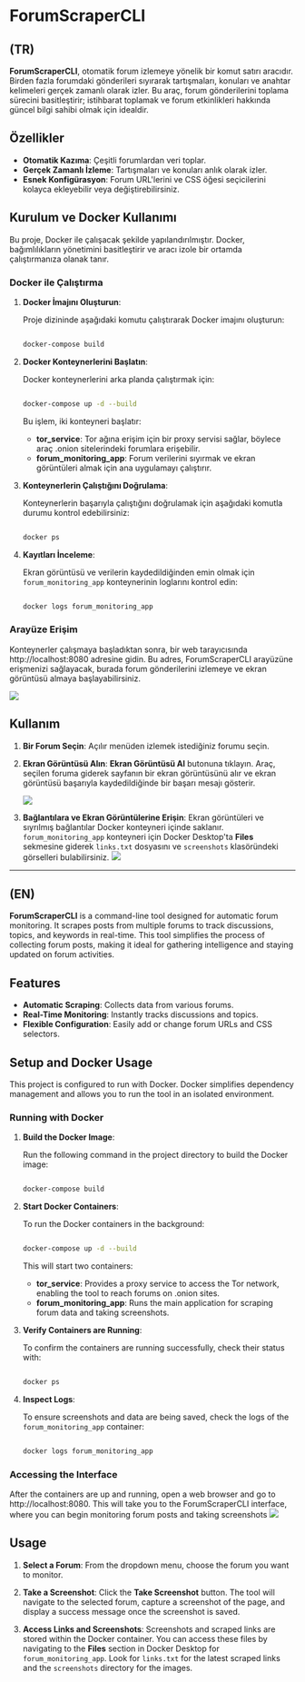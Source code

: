 

# ForumScraperCLI
## (TR)

**ForumScraperCLI**, otomatik forum izlemeye yönelik bir komut satırı aracıdır. Birden fazla forumdaki gönderileri sıyırarak tartışmaları, konuları ve anahtar kelimeleri gerçek zamanlı olarak izler. Bu araç, forum gönderilerini toplama sürecini basitleştirir; istihbarat toplamak ve forum etkinlikleri hakkında güncel bilgi sahibi olmak için idealdir.

## Özellikler

- **Otomatik Kazıma**: Çeşitli forumlardan veri toplar.
- **Gerçek Zamanlı İzleme**: Tartışmaları ve konuları anlık olarak izler.
- **Esnek Konfigürasyon**: Forum URL'lerini ve CSS öğesi seçicilerini kolayca ekleyebilir veya değiştirebilirsiniz.

## Kurulum ve Docker Kullanımı

Bu proje, Docker ile çalışacak şekilde yapılandırılmıştır. Docker, bağımlılıkların yönetimini basitleştirir ve aracı izole bir ortamda çalıştırmanıza olanak tanır.

### Docker ile Çalıştırma

1. **Docker İmajını Oluşturun**:
    
    Proje dizininde aşağıdaki komutu çalıştırarak Docker imajını oluşturun:
    
    ```bash
   
    docker-compose build
    
    ```
    
2. **Docker Konteynerlerini Başlatın**:
    
    Docker konteynerlerini arka planda çalıştırmak için:
    
    ```bash
    
    docker-compose up -d --build
    
    ```
    
    Bu işlem, iki konteyneri başlatır:
    
    - **tor_service**: Tor ağına erişim için bir proxy servisi sağlar, böylece araç .onion sitelerindeki forumlara erişebilir.
    - **forum_monitoring_app**: Forum verilerini sıyırmak ve ekran görüntüleri almak için ana uygulamayı çalıştırır.
3. **Konteynerlerin Çalıştığını Doğrulama**:
    
    Konteynerlerin başarıyla çalıştığını doğrulamak için aşağıdaki komutla durumu kontrol edebilirsiniz:
    
    ```bash
    
    docker ps
    
    ```
    
4. **Kayıtları İnceleme**:
    
    Ekran görüntüsü ve verilerin kaydedildiğinden emin olmak için `forum_monitoring_app` konteynerinin loglarını kontrol edin:
    
    ```bash
   
    docker logs forum_monitoring_app
    
    ```
    

### Arayüze Erişim

Konteynerler çalışmaya başladıktan sonra, bir web tarayıcısında http://localhost:8080 adresine gidin. Bu adres, ForumScraperCLI arayüzüne erişmenizi sağlayacak, burada forum gönderilerini izlemeye ve ekran görüntüsü almaya başlayabilirsiniz.

   <img src="menu.png" />

## Kullanım

1. **Bir Forum Seçin**: Açılır menüden izlemek istediğiniz forumu seçin.
2. **Ekran Görüntüsü Alın**: **Ekran Görüntüsü Al** butonuna tıklayın. Araç, seçilen foruma giderek sayfanın bir ekran görüntüsünü alır ve ekran görüntüsü başarıyla kaydedildiğinde bir başarı mesajı gösterir.
    
   <img src="save.png" />
    
3. **Bağlantılara ve Ekran Görüntülerine Erişin**: Ekran görüntüleri ve sıyrılmış bağlantılar Docker konteyneri içinde saklanır. `forum_monitoring_app` konteyneri için Docker Desktop'ta **Files** sekmesine giderek `links.txt` dosyasını ve `screenshots` klasöründeki görselleri bulabilirsiniz.
   <img src="docker.png" />

---

## (EN)

**ForumScraperCLI** is a command-line tool designed for automatic forum monitoring. It scrapes posts from multiple forums to track discussions, topics, and keywords in real-time. This tool simplifies the process of collecting forum posts, making it ideal for gathering intelligence and staying updated on forum activities.

## Features

- **Automatic Scraping**: Collects data from various forums.
- **Real-Time Monitoring**: Instantly tracks discussions and topics.
- **Flexible Configuration**: Easily add or change forum URLs and CSS selectors.

## Setup and Docker Usage

This project is configured to run with Docker. Docker simplifies dependency management and allows you to run the tool in an isolated environment.

### Running with Docker

1. **Build the Docker Image**:
    
    Run the following command in the project directory to build the Docker image:
    
    ```bash
   
    docker-compose build
    
    ```
    
2. **Start Docker Containers**:
    
    To run the Docker containers in the background:
    
    ```bash
    
    docker-compose up -d --build
    
    ```
    
    This will start two containers:
    
    - **tor_service**: Provides a proxy service to access the Tor network, enabling the tool to reach forums on .onion sites.
    - **forum_monitoring_app**: Runs the main application for scraping forum data and taking screenshots.
3. **Verify Containers are Running**:
    
    To confirm the containers are running successfully, check their status with:
    
    ```bash
   
    docker ps
    
    ```
    
4. **Inspect Logs**:
    
    To ensure screenshots and data are being saved, check the logs of the `forum_monitoring_app` container:
    
    ```bash
    
    docker logs forum_monitoring_app
    
    ```
    

### Accessing the Interface


After the containers are up and running, open a web browser and go to http://localhost:8080. This will take you to the ForumScraperCLI interface, where you can begin monitoring forum posts and taking screenshots
    <img src="eng-menu.png" />



## Usage

1. **Select a Forum**: From the dropdown menu, choose the forum you want to monitor.
2. **Take a Screenshot**: Click the **Take Screenshot** button. The tool will navigate to the selected forum, capture a screenshot of the page, and display a success message once the screenshot is saved.
    
   
    
3. **Access Links and Screenshots**: Screenshots and scraped links are stored within the Docker container. You can access these files by navigating to the **Files** section in Docker Desktop for `forum_monitoring_app`. Look for `links.txt` for the latest scraped links and the `screenshots` directory for the images.
